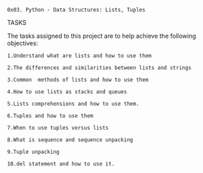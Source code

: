 	0x03. Python - Data Structures: Lists, Tuples
TASKS

The tasks assigned to this project are to help achieve the following objectives:

	1.Understand what are lists and how to use them

	2.The differences and similarities between lists and strings

	3.Common  methods of lists and how to use them

	4.How to use lists as stacks and queues

	5.Lists comprehensions and how to use them.

	6.Tuples and how to use them

	7.When to use tuples versus lists

	8.What is sequence and sequence unpacking

	9.Tuple unpacking

	10.del statement and how to use it.
